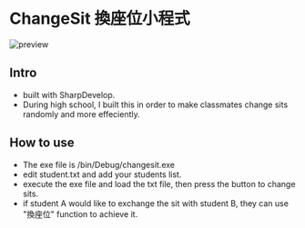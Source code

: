 # ChangeSit 換座位小程式

![preview](http://requiemformemories.github.io/pics/works-changesit.jpg)

## Intro
- built with SharpDevelop.
- During high school, I built this in order to make classmates change sits randomly and more effeciently.

## How to use
- The exe file is /bin/Debug/changesit.exe
- edit student.txt and add your students list.
- execute the exe file and load the txt file, then press the button to change sits.
- if student A would like to exchange the sit with student B, they can use "換座位" function to achieve it.
